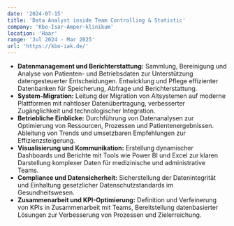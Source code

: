 ```yaml
---
date: '2024-07-15'
title: 'Data Analyst inside Team Controlling & Statistic'
company: 'Kbo-Isar-Amper-klinikum'
location: 'Haar'
range: 'Jul 2024 - Mar 2025'
url: 'https://kbo-iak.de/'
---
```


- **Datenmanagement und Berichterstattung:** Sammlung, Bereinigung und Analyse von Patienten- und Betriebsdaten zur Unterstützung datengesteuerter Entscheidungen. Entwicklung und Pflege effizienter Datenbanken für Speicherung, Abfrage und Berichterstattung.  
- **System-Migration:** Leitung der Migration von Altsystemen auf moderne Plattformen mit nahtloser Datenübertragung, verbesserter Zugänglichkeit und technologischer Integration.  
- **Betriebliche Einblicke:** Durchführung von Datenanalysen zur Optimierung von Ressourcen, Prozessen und Patientenergebnissen. Ableitung von Trends und umsetzbaren Empfehlungen zur Effizienzsteigerung.  
- **Visualisierung und Kommunikation:** Erstellung dynamischer Dashboards und Berichte mit Tools wie Power BI und Excel zur klaren Darstellung komplexer Daten für medizinische und administrative Teams.  
- **Compliance und Datensicherheit:** Sicherstellung der Datenintegrität und Einhaltung gesetzlicher Datenschutzstandards im Gesundheitswesen.  
- **Zusammenarbeit und KPI-Optimierung:** Definition und Verfeinerung von KPIs in Zusammenarbeit mit Teams, Bereitstellung datenbasierter Lösungen zur Verbesserung von Prozessen und Zielerreichung.

